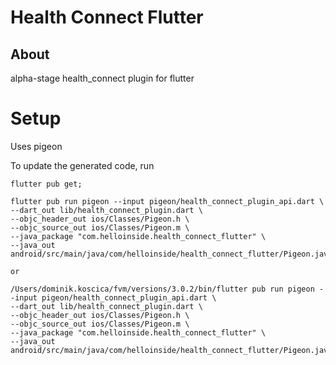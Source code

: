 # Health Connect Flutter

## About
alpha-stage health_connect plugin for flutter

# Setup
Uses pigeon

To update the generated code, run

```
flutter pub get;

flutter pub run pigeon --input pigeon/health_connect_plugin_api.dart \
--dart_out lib/health_connect_plugin.dart \
--objc_header_out ios/Classes/Pigeon.h \
--objc_source_out ios/Classes/Pigeon.m \
--java_package "com.helloinside.health_connect_flutter" \
--java_out android/src/main/java/com/helloinside/health_connect_flutter/Pigeon.java

or

/Users/dominik.koscica/fvm/versions/3.0.2/bin/flutter pub run pigeon --input pigeon/health_connect_plugin_api.dart \
--dart_out lib/health_connect_plugin.dart \
--objc_header_out ios/Classes/Pigeon.h \
--objc_source_out ios/Classes/Pigeon.m \
--java_package "com.helloinside.health_connect_flutter" \
--java_out android/src/main/java/com/helloinside/health_connect_flutter/Pigeon.java
```